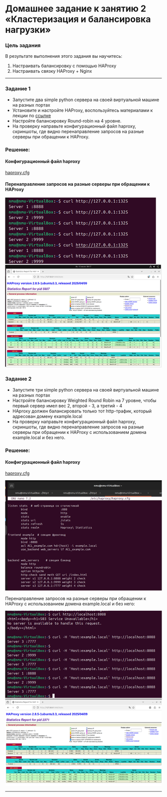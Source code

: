 # Домашнее задание к занятию 2 «Кластеризация и балансировка нагрузки»

### Цель задания
В результате выполнения этого задания вы научитесь:
1. Настраивать балансировку с помощью HAProxy
2. Настраивать связку HAProxy + Nginx

------


### Задание 1
- Запустите два simple python сервера на своей виртуальной машине на разных портах
- Установите и настройте HAProxy, воспользуйтесь материалами к лекции по [ссылке](2/)
- Настройте балансировку Round-robin на 4 уровне.
- На проверку направьте конфигурационный файл haproxy, скриншоты, где видно перенаправление запросов на разные серверы при обращении к HAProxy.

### Решение:
#### Конфигурационный файл haproxy
[haproxy.cfg](https://github.com/Mikhalkevich-N/Clustering-and-load-balancing/blob/main/haproxy.cfg)

#### Перенаправление запросов на разные серверы при обращении к HAProxy
![png](image.png)
![png](image-1.png)


### Задание 2
- Запустите три simple python сервера на своей виртуальной машине на разных портах
- Настройте балансировку Weighted Round Robin на 7 уровне, чтобы первый сервер имел вес 2, второй - 3, а третий - 4
- HAproxy должен балансировать только тот http-трафик, который адресован домену example.local
- На проверку направьте конфигурационный файл haproxy, скриншоты, где видно перенаправление запросов на разные серверы при обращении к HAProxy c использованием домена example.local и без него.

### Решение:
#### Конфигурационный файл haproxy
[haproxy.cfg](https://github.com/Mikhalkevich-N/Clustering-and-load-balancing/blob/main/haproxy2.cfg)

![png](image-2.png)

Перенаправление запросов на разные серверы при обращении к HAProxy с использованием домена example.local и без него:

![png](image-3.png)
![png](image-4.png)

---
